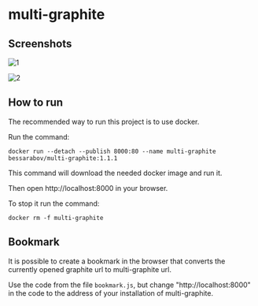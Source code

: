 # multi-graphite

## Screenshots

![1](https://user-images.githubusercontent.com/47263/192137531-97765244-dd14-44a8-b5e4-e4494047aec1.png)

![2](https://user-images.githubusercontent.com/47263/192137544-c0c418fb-2846-4b01-a211-0e6adec5b756.png)

## How to run

The recommended way to run this project is to use docker.

Run the command:

```
docker run --detach --publish 8000:80 --name multi-graphite bessarabov/multi-graphite:1.1.1
```

This command will download the needed docker image and run it.

Then open http://localhost:8000 in your browser.

To stop it run the command:

```
docker rm -f multi-graphite
```

## Bookmark

It is possible to create a bookmark in the browser that converts the currently
opened graphite url to multi-graphite url.

Use the code from the file `bookmark.js`, but change
"http://localhost:8000" in the code to the address of your
installation of multi-graphite.
